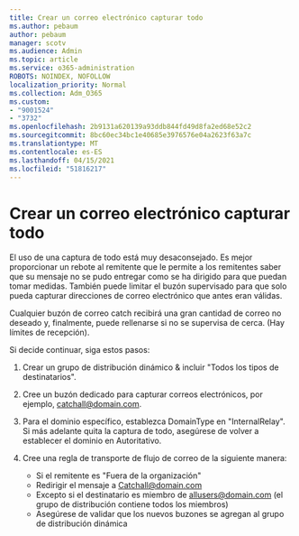 ```yaml
---
title: Crear un correo electrónico capturar todo
ms.author: pebaum
author: pebaum
manager: scotv
ms.audience: Admin
ms.topic: article
ms.service: o365-administration
ROBOTS: NOINDEX, NOFOLLOW
localization_priority: Normal
ms.collection: Adm_O365
ms.custom:
- "9001524"
- "3732"
ms.openlocfilehash: 2b9131a620139a93ddb844fd49d8fa2ed68e52c2
ms.sourcegitcommit: 8bc60ec34bc1e40685e3976576e04a2623f63a7c
ms.translationtype: MT
ms.contentlocale: es-ES
ms.lasthandoff: 04/15/2021
ms.locfileid: "51816217"
---
```

# <a name="create-an-email-catch-all"></a>Crear un correo electrónico capturar todo

El uso de una captura de todo está muy desaconsejado. Es mejor proporcionar un rebote al remitente que le permite a los remitentes saber que su mensaje no se pudo entregar como se ha dirigido para que puedan tomar medidas. También puede limitar el buzón supervisado para que solo pueda capturar direcciones de correo electrónico que antes eran válidas. 

Cualquier buzón de correo catch recibirá una gran cantidad de correo no deseado y, finalmente, puede rellenarse si no se supervisa de cerca. (Hay límites de recepción). 

Si decide continuar, siga estos pasos:

1. Crear un grupo de distribución dinámico & incluir "Todos los tipos de destinatarios".

2. Cree un buzón dedicado para capturar correos electrónicos, por ejemplo, catchall@domain.com.

3. Para el dominio específico, establezca DomainType en "InternalRelay". Si más adelante quita la captura de todo, asegúrese de volver a establecer el dominio en Autoritativo.

4. Cree una regla de transporte de flujo de correo de la siguiente manera:

    - Si el remitente es "Fuera de la organización"
    - Redirigir el mensaje a Catchall@domain.com
    - Excepto si el destinatario es miembro de allusers@domain.com (el grupo de distribución contiene todos los miembros)
    - Asegúrese de validar que los nuevos buzones se agregan al grupo de distribución dinámica
